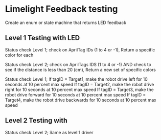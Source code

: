 # Limelight Feedback testing
Create an enum or state machine that returns LED feedback

## Level 1 Testing with LED
Status check Level 1; check on AprilTag IDs (1 to 4 or -1),
    Return a specific color for each

Status check Level 2; check on AprilTags IDS (1 to 4 or -1) AND check to see if the distance is less than 20 (cm),
    Return a new set of specific colors

Status check Level 1;
    If tagID = Target1, make the robot drive left for 10 seconds at 10 percent max speed
    If tagID = Target2, make the robot drive right for 10 seconds at 10 percent max speed
    If tagID = Target3, make the robot drive forward for 10 seconds at 10 percent max speed
    If tagID = Target4, make the robot drive backwards for 10 seconds at 10 percent max speed

## Level 2 Testing with 
Status check Level 2;
    Same as level 1 driver